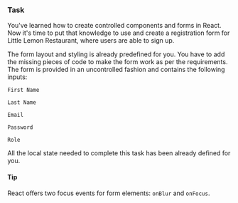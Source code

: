 ### Task

You've learned how to create controlled components and forms in React. Now it's time to put that knowledge to use and create a registration form for Little Lemon Restaurant, where users are able to sign up.

The form layout and styling is already predefined for you. You have to add the missing pieces of code to make the form work as per the requirements. The form is provided in an uncontrolled fashion and contains the following inputs:

`First Name`

`Last Name`

`Email`

`Password`

`Role`

All the local state needed to complete this task has been already defined for you.

#### Tip

React offers two focus events for form elements: `onBlur` and `onFocus`.
